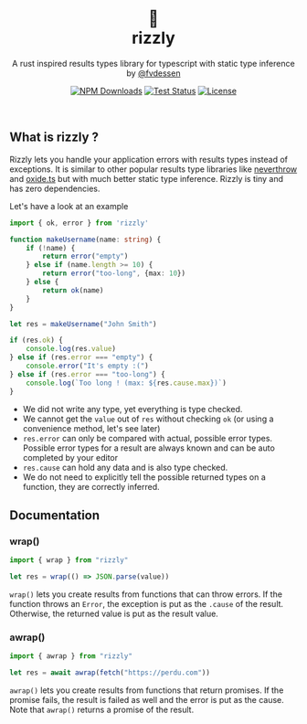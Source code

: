 <div align="center">
    <h1 align="center">🐻<br/>rizzly</h1>
    <p align="center">
        A rust inspired results types library for typescript with
        static type inference
        <br/>
        by <a href="https://x.com/fvdessen">@fvdessen</a>
    </p>
    <p align="center">
        <a href="https://www.npmjs.com/package/rizzly" rel="nofollow"><img src="https://img.shields.io/npm/dm/rizzly" alt="NPM Downloads"></a>
        <a href="https://github.com/fvdsn/rizzly/actions/workflows/test.yml" rel="nofollow"><img src="https://github.com/fvdsn/rizzly/actions/workflows/test.yml/badge.svg" alt="Test Status"></a>
        <a href="https://opensource.org/licenses/MIT" rel="nofollow"><img src="https://img.shields.io/github/license/fvdsn/rizzly" alt="License"></a>
    </p>
</div>
<br/>

## What is rizzly ?

Rizzly lets you handle your application errors with results types instead of exceptions. It is similar to
other popular results type libraries like <a href="https://github.com/supermacro/neverthrow">neverthrow</a> and <a href="https://github.com/traverse1984/oxide.ts">oxide.ts</a> but with much better static type inference. Rizzly is tiny and has zero dependencies.

Let's have a look at an example

```ts
import { ok, error } from 'rizzly'

function makeUsername(name: string) {
    if (!name) {
        return error("empty")
    } else if (name.length >= 10) {
        return error("too-long", {max: 10})
    } else {
        return ok(name)
    }
}

let res = makeUsername("John Smith")

if (res.ok) {
    console.log(res.value)
} else if (res.error === "empty") {
    console.error("It's empty :(")
} else if (res.error === "too-long") {
    console.log(`Too long ! (max: ${res.cause.max})`)
}
```
- We did not write any type, yet everything is type checked.
- We cannot get the `value` out of `res` without checking `ok` (or using a convenience method, let's see later)
- `res.error` can only be compared with actual, possible error types. Possible error types for a result are always known and can be auto completed by your editor
- `res.cause` can hold any data and is also type checked.
- We do not need to explicitly tell the possible returned types on a function, they are correctly inferred.

## Documentation

### wrap()

```ts
import { wrap } from "rizzly"

let res = wrap(() => JSON.parse(value))
```

`wrap()` lets you create results from functions that can throw errors. If the function throws an `Error`, the exception is put as the `.cause`
of the result. Otherwise, the returned value is put as the result value.

### awrap()

```ts
import { awrap } from "rizzly"

let res = await awrap(fetch("https://perdu.com"))
```

`awrap()` lets you create results from functions that return promises. If the promise fails, the result is failed as well and the error is put as the cause. Note that `awrap()` returns a promise of the result.

